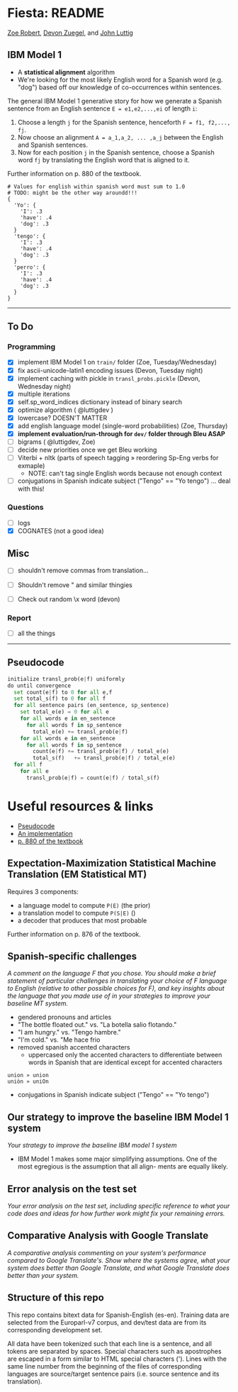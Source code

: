 # Fiesta: README

[Zoe Robert](mailto:zrobert7@stanford.edu), [Devon Zuegel](mailto:devonz@cs.stanford.edu), and [John Luttig](mailto:jluttig@stanford.edu)


## IBM Model 1
- A **statistical alignment** algorithm
- We're looking for the most likely English word for a Spanish word (e.g. "dog") based off our knowledge of co-occurrences within sentences.


The general IBM Model 1 generative story for how we generate a Spanish sentence from an English sentence `E = e1,e2,...,ei` of length `i`:
1. Choose a length `j` for the Spanish sentence, henceforth `F = f1, f2,..., fj`.
2. Now choose an alignment `A = a_1,a_2, ... ,a_j` between the English and Spanish
sentences.
3. Now for each position `j` in the Spanish sentence, choose a Spanish word `fj` by translating the English word that is aligned to it.

Further information on p. 880 of the textbook.

```
# Values for english within spanish word must sum to 1.0
# TODO: might be the other way aroundd!!!
{
  'Yo': {
    'I': .3
    'have': .4
    'dog': .3
  }
  'tengo': {
    'I': .3
    'have': .4
    'dog': .3
  }
  'perro': {
    'I': .3
    'have': .4
    'dog': .3
  }
}
```

---

## To Do

### Programming

- [x] implement IBM Model 1 on `train/` folder (Zoe, Tuesday/Wednesday)
- [x] fix ascii-unicode-latin1 encoding issues (Devon, Tuesday night)
- [x] implement caching with pickle in `transl_probs.pickle` (Devon, Wednesday night)
- [x] multiple iterations
- [x] self.sp_word_indices dictionary instead of binary search
- [x] optimize algorithm ( @luttigdev )
- [x] lowercase? DOESN'T MATTER
- [x] add english language model (single-word probabilities) (Zoe, Thursday)
- [x] **implement evaluation/run-through for `dev/` folder through Bleu ASAP**
- [ ] bigrams ( @luttigdev, Zoe)
- [ ] decide new priorities once we get Bleu working
- [ ] Viterbi + nltk (parts of speech tagging » reordering Sp-Eng verbs for exmaple)
  - NOTE: can't tag single English words because not enough context
- [ ] conjugations in Spanish indicate subject ("Tengo" == "Yo tengo") ... deal with this!

### Questions
- [ ] logs
- [x] COGNATES (not a good idea)

## Misc
- [ ] shouldn't remove commas from translation...
- [ ] Shouldn't remove &quot; and similar thingies
- [ ] Check out random \x word (devon)


### Report
- [ ] all the things

---

## Pseudocode

```python
initialize transl_prob(e|f) uniformly
do until convergence
  set count(e|f) to 0 for all e,f
  set total_s(f) to 0 for all f
  for all sentence pairs (en_sentence, sp_sentence)
    set total_e(e) = 0 for all e
    for all words e in en_sentence
      for all words f in sp_sentence
        total_e(e) += transl_prob(e|f)
    for all words e in en_sentence
      for all words f in sp_sentence
        count(e|f) += transl_prob(e|f) / total_e(e)
        total_s(f)   += transl_prob(e|f) / total_e(e)
  for all f
    for all e
      transl_prob(e|f) = count(e|f) / total_s(f)
```


# Useful resources & links
- [Pseudocode](http://www.ims.uni-stuttgart.de/institut/mitarbeiter/fraser/readinggroup/model1.html)
- [An implementation](https://github.com/kylebgorman/model1/blob/master/m1.py)
- [p. 880 of the textbook](https://web.stanford.edu/class/cs124/restricted/ed2mt.pdf)


## Expectation-Maximization Statistical Machine Translation (EM Statistical MT)
Requires 3 components:
- a language model to compute `P(E)` (the prior)
- a translation model to compute `P(S|E)` ()
- a decoder that produces that most probable

Further information on p. 876 of the textbook.


## Spanish-specific challenges
*A comment on the language F that you chose. You should make a brief statement of particular challenges in translating your choice of F language to English (relative to other possible choices for F), and key insights about the language that you made use of in your strategies to improve your baseline MT system.*

- gendered pronouns and articles
- "The bottle floated out." vs. "La botella salio flotando."
- "I am hungry." vs. "Tengo hambre."
- "I'm cold." vs. "Me hace frio
- removed spanish accented characters
  - uppercased only the accented characters to differentiate between words in Spanish that are identical except for accented characters
```
union » union
uniòn » uniOn
```
- conjugations in Spanish indicate subject ("Tengo" == "Yo tengo")

## Our strategy to improve the baseline IBM Model 1 system
*Your strategy to improve the baseline IBM model 1 system*
- IBM Model 1 makes some major simplifying assumptions. One of the most egregious is the assumption that all align- ments are equally likely.

## Error analysis on the test set
*Your error analysis on the test set, including specific reference to what your code does and ideas for how further work might fix your remaining errors.*


## Comparative Analysis with Google Translate
*A comparative analysis commenting on your system's performance compared to Google Translate's. Show where the systems agree, what your system does better than Google Translate, and what Google Translate does better than your system.*


## Structure of this repo
This repo contains bitext data for Spanish-English (es-en). Training data are selected from the Europarl-v7 corpus, and dev/test data are from its corresponding development set.

All data have been tokenized such that each line is a sentence, and all tokens are separated by spaces. Special characters such as apostrophes are escaped in a form similar to HTML special characters (&apos;). Lines with the same line number from the beginning of the files of corresponding languages are source/target sentence pairs (i.e. source sentence and its translation).
